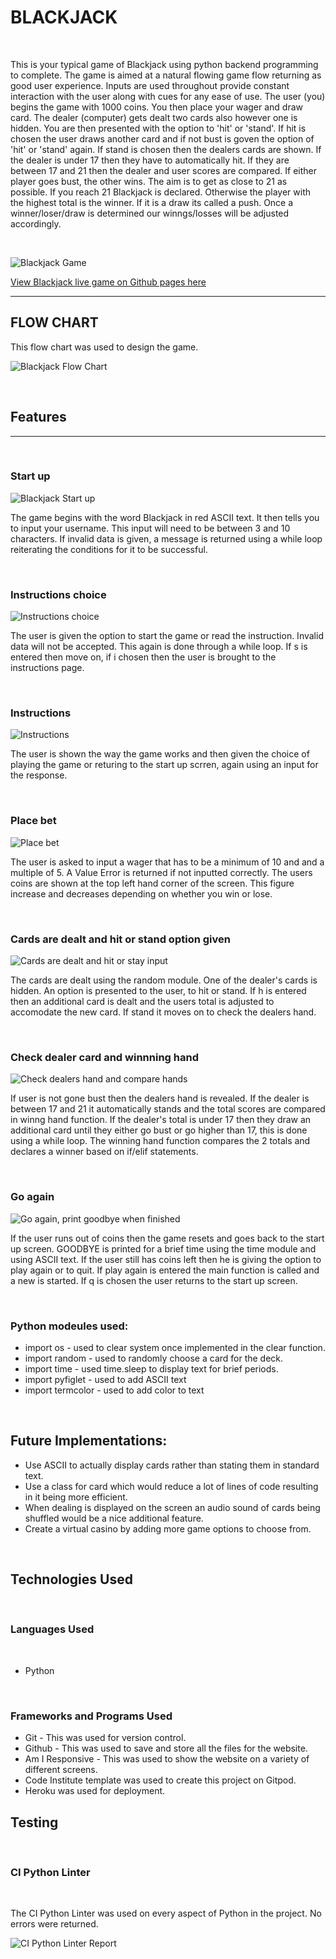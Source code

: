 # BLACKJACK

<br/>

This is your typical game of Blackjack using python backend programming to complete. The game is aimed at a natural flowing game flow returning as good user experience. Inputs are used throughout provide constant interaction with the user along with cues for any ease of use. The user (you) begins the game with 1000 coins. You then place your wager and draw card. The dealer (computer) gets dealt two cards also however one is hidden. You are then presented with the option to 'hit' or 'stand'. If hit is chosen the user draws another card and if not bust is goven the option  of 'hit' or 'stand' again. If stand is chosen then the dealers cards are shown. If the dealer is under 17 then they have to automatically hit. If they are between 17 and 21 then the dealer and user scores are compared. If either player goes bust, the other wins. The aim is to get as close to 21 as possible. If you reach 21 Blackjack is declared. Otherwise the player with the highest total is the winner. If it is a draw its called a push. Once a winner/loser/draw is determined our winngs/losses will be adjusted accordingly.

 <br/> 

![Blackjack Game](readme-doc/images/amiresponsive-blackjack-image.png)

[View Blackjack live game on Github pages here](https://blackjack-pp3.herokuapp.com/)

---

## FLOW CHART

This flow chart was used to design the game.

![Blackjack Flow Chart](readme-doc/images/blackjack-flowchart.png)

<br/>

## Features
---

<br/>

### Start up

![Blackjack Start up](readme-doc/images/blackjack_home_screen_image.png)

The game begins with the word Blackjack in red ASCII text. It then tells you to input your username. This input will need to be between 3 and 10 characters. If invalid data is given, a message is returned using a while loop reiterating the conditions for it to be successful.

<br/>

### Instructions choice

![Instructions choice](readme-doc/images/instructions-choice-image.png)

The user is given the option to start the game or read the instruction. Invalid data will not be accepted. This again is done through a while loop. If s is entered then move on, if i chosen then the user is brought to the instructions page.

<br/>

### Instructions

![Instructions](readme-doc/images/instructions-image.png)

The user is shown the way the game works and then given the choice of playing the game or returing to the start up scrren, again using an input for the response.

<br/>

### Place bet

![Place bet](readme-doc/images/place-bet-image.png)

The user is asked to input a wager that has to be a minimum of 10 and and a multiple of 5. A Value Error is returned if not inputted correctly. The users coins are shown at the top left hand corner of the screen. This figure increase and decreases depending on whether you win or lose.

<br/>

### Cards are dealt and hit or stand option given

![Cards are dealt and hit or stay input](readme-doc/images/hit-or-stay-image.png)

The cards are dealt using the random module.  One of the dealer's cards is hidden. An option is presented to the user, to hit or stand. If h is entered then an additional card is dealt and the users total is adjusted to accomodate the new card. If stand it moves on to check the dealers hand.

<br/>

### Check dealer card and winnning hand

![Check dealers hand and compare hands](readme-doc/images/dealer-cards-and-winning-hand-image.png)

If user is not gone bust then the dealers hand is revealed. If the dealer is between 17 and 21 it automatically stands and the total scores are compared in winng hand function. If the dealer's total is under 17 then they draw an additional card until they either go bust or go higher than 17, this is done using a while loop. The winning hand function compares the 2 totals and declares a winner based on if/elif statements.

<br/>

### Go again

![Go again, print goodbye when finished](readme-doc/images/go-again-goodbye-image.png)

If the user runs out of coins then the game resets and goes back to the start up screen. GOODBYE is printed for a brief time using the time module and using ASCII text. If the user still has coins left then he is giving the option to play again or to quit. If play again is entered the main function is called and a new is started. If q is chosen the user returns to the start up screen.

<br/>

### Python modeules used:
  * import os - used to clear system once implemented in the clear function.
  * import random - used to randomly choose a card for the deck.
  * import time - used time.sleep to display text for brief periods.
  * import pyfiglet - used to add ASCII text 
  * import termcolor -  used to add color to text

  <br/>

## Future Implementations:
  * Use ASCII to actually display cards rather than stating them in standard text.
  * Use a class for card which would reduce a lot of lines of code resulting in it being more efficient.
  * When dealing is displayed on the screen an audio sound of cards being shuffled would be a nice additional feature.
  * Create a virtual casino by adding more game options to choose from.

  <br/>

## Technologies Used

<br/>

### Languages Used

<br/>

* Python

<br/>

### Frameworks and Programs Used

* Git - This was used for version control.
* Github - This was used to save and store all the files for the website.
* Am I Responsive - This was used to show the website on a variety of different screens.
* Code Institute template was used to create this project on Gitpod.
* Heroku was used for deployment.

## Testing

<br/>

### CI Python Linter

<br/>

The CI Python Linter was used on every aspect of Python in the project. No errors were returned.

![CI Python Linter Report](readme-doc/images/)

<br/>
  